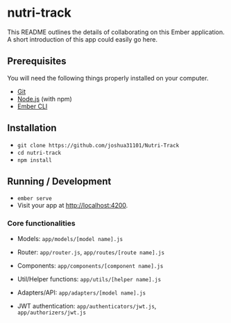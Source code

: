 # nutri-track

This README outlines the details of collaborating on this Ember application.
A short introduction of this app could easily go here.

## Prerequisites

You will need the following things properly installed on your computer.

* [Git](https://git-scm.com/)
* [Node.js](https://nodejs.org/) (with npm)
* [Ember CLI](https://ember-cli.com/)

## Installation

* `git clone https://github.com/joshua31101/Nutri-Track`
* `cd nutri-track`
* `npm install`

## Running / Development

* `ember serve`
* Visit your app at [http://localhost:4200](http://localhost:4200).

### Core functionalities

- Models: `app/models/[model name].js`

- Router: `app/router.js`, `app/routes/[route name].js`

- Components: `app/components/[component name].js`

- Util/Helper functions: `app/utils/[helper name].js`

- Adapters/API: `app/adapters/[model name].js`

- JWT authentication: `app/authenticators/jwt.js`, `app/authorizers/jwt.js`
